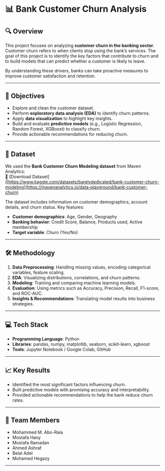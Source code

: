 # 📊 Bank Customer Churn Analysis  

## 🔍 Overview  
This project focuses on analyzing **customer churn in the banking sector**. Customer churn refers to when clients stop using the bank’s services. The goal of this project is to identify the key factors that contribute to churn and to build models that can predict whether a customer is likely to leave.  

By understanding these drivers, banks can take proactive measures to improve customer satisfaction and retention.  

---

## 🎯 Objectives  
- Explore and clean the customer dataset.  
- Perform **exploratory data analysis (EDA)** to identify churn patterns.  
- Apply **data visualization** to highlight key insights.  
- Build and evaluate **predictive models** (e.g., Logistic Regression, Random Forest, XGBoost) to classify churn.  
- Provide actionable recommendations for reducing churn.  

---

## 📂 Dataset  
We used the **Bank Customer Churn Modeling dataset** from Maven Analytics:  
📌 [Download Dataset]([https://www.kaggle.com/datasets/barelydedicated/bank-customer-churn-modeling](https://mavenanalytics.io/data-playground/bank-customer-churn)  

The dataset includes information on customer demographics, account details, and churn status. Key features:  
- **Customer demographics**: Age, Gender, Geography  
- **Banking behavior**: Credit Score, Balance, Products used, Active membership  
- **Target variable**: Churn (Yes/No)  

---

## 🛠️ Methodology  
1. **Data Preprocessing**: Handling missing values, encoding categorical variables, feature scaling.  
2. **EDA**: Visualizing distributions, correlations, and churn patterns.  
3. **Modeling**: Training and comparing machine learning models.  
4. **Evaluation**: Using metrics such as Accuracy, Precision, Recall, F1-score, and ROC-AUC.  
5. **Insights & Recommendations**: Translating model results into business strategies.  

---

## 💻 Tech Stack  
- **Programming Language**: Python  
- **Libraries**: pandas, numpy, matplotlib, seaborn, scikit-learn, xgboost  
- **Tools**: Jupyter Notebook / Google Colab, GitHub  

---

## 📈 Key Results  
- Identified the most significant factors influencing churn.  
- Built predictive models with promising accuracy and interpretability.  
- Provided actionable recommendations to help the bank reduce churn rates.  

---

## 👥 Team Members  
- Mohammed M. Abo-Raia
- Mostafa Hany
- Mostafa Ramadan 
- Ahmed Ashraf 
- Belal Adel
- Mohamed Hegazy 

---


